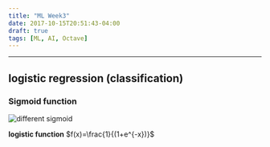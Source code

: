 ```yaml
---
title: "ML Week3"
date: 2017-10-15T20:51:43-04:00
draft: true
tags: [ML, AI, Octave]
---
```


---

## logistic regression (classification)

### Sigmoid function

![different sigmoid](https://upload.wikimedia.org/wikipedia/commons/thumb/6/6f/Gjl-t%28x%29.svg/700px-Gjl-t%28x%29.svg.png)

**logistic function** $f(x)=\frac{1}{(1+e^{-x})}$


